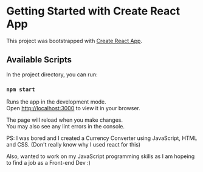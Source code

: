 # Getting Started with Create React App

This project was bootstrapped with [Create React App](https://github.com/facebook/create-react-app).

## Available Scripts

In the project directory, you can run:

### `npm start`

Runs the app in the development mode.\
Open [http://localhost:3000](http://localhost:3000) to view it in your browser.

The page will reload when you make changes.\
You may also see any lint errors in the console.


PS: I was bored and I created a Currency Converter using JavaScript, HTML and CSS. (Don't really know why I used react for this)


Also, wanted to work on my JavaScript programming skills as I am hopeing to find a job as a Front-end Dev :)
